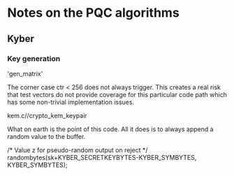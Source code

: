 ﻿# Notes on the PQC algorithms

## Kyber

### Key generation


'gen_matrix'

The corner case ctr < 256 does not always trigger. This creates a real risk that test 
vectors do not provide coverage for this particular code path which has some non-trivial
implementation issues.


kem.c//crypto_kem_keypair


What on earth is the point of this code. All it does is to always append a random value
to the buffer.

  /* Value z for pseudo-random output on reject */
  randombytes(sk+KYBER_SECRETKEYBYTES-KYBER_SYMBYTES, KYBER_SYMBYTES);